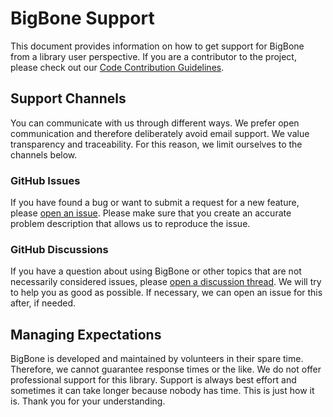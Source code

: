 # BigBone Support

This document provides information on how to get support for BigBone from a library user perspective. If you are a contributor
to the project, please check out our [Code Contribution Guidelines](CONTRIBUTING.md).

## Support Channels

You can communicate with us through different ways. We prefer open communication and therefore deliberately avoid email support. 
We value transparency and traceability. For this reason, we limit ourselves to the channels below.

### GitHub Issues

If you have found a bug or want to submit a request for a new feature, please [open an issue](https://github.com/andregasser/bigbone/issues).
Please make sure that you create an accurate problem description that allows us to reproduce the issue.

### GitHub Discussions

If you have a question about using BigBone or other topics that are not necessarily considered issues, please [open a discussion thread](https://github.com/andregasser/bigbone/discussions). 
We will try to help you as good as possible. If necessary, we can open an issue for this after, if needed.

## Managing Expectations

BigBone is developed and maintained by volunteers in their spare time. Therefore, we cannot guarantee response times or 
the like. We do not offer professional support for this library. Support is always best effort and sometimes it can take 
longer because nobody has time. This is just how it is. Thank you for your understanding.

